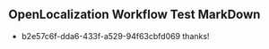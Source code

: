## OpenLocalization Workflow Test MarkDown
* b2e57c6f-dda6-433f-a529-94f63cbfd069 
thanks!<!--HONumber=Mar16_HO3-->
